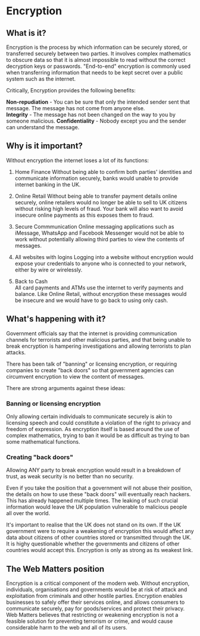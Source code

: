 # Encryption

## What is it?

Encryption is the process by which information can be securely stored, or transferred securely between two parties. It involves complex mathematics to obscure data so that it is almost impossible to read without the correct decryption keys or passwords. "End-to-end" encryption is commonly used when transferring information that needs to be kept secret over a public system such as the internet.

Critically, Encryption provides the following benefits:

**Non-repudiation** - You can be sure that only the intended sender sent that message. The message has not come from anyone else.  
**Integrity** - The message has not been changed on the way to you by someone malicious.
**Confidentiality** - Nobody except you and the sender can understand the message.

## Why is it important?  

Without encryption the internet loses a lot of its functions:

1. Home Finance
Without being able to confirm both parties' identities and communicate information securely, banks would unable to provide internet banking in the UK.

2. Online Retail
Without being able to transfer payment details online securely, online retailers would no longer be able to sell to UK citizens without risking high levels of fraud. Your bank will also want to avoid insecure online payments as this exposes them to fraud.

3. Secure Commmunication
Online messaging applications such as iMessage, WhatsApp and Facebook Messenger would not be able to work without potentially allowing third parties to view the contents of messages.

4. All websites with logins
Logging into a website without encryption would expose your credentials to anyone who is connected to your network, either by wire or wirelessly. 

5. Back to Cash  
All card payments and ATMs use the internet to verify payments and balance. Like Online Retail, without encryption these messages  would be insecure and we would have to go back to using only cash.

## What's happening with it? 

Government officials say that the internet is providing communication channels for terrorists and other malicious parties, and that being unable to break encryption is hampering investigations and allowing terrorists to plan attacks.

There has been talk of "banning" or licensing encryption, or requiring companies to create "back doors" so that government agencies can circumvent encryption to view the content of messages.

There are strong arguments against these ideas:

### Banning or licensing encryption
Only allowing certain individuals to communicate securely is akin to licensing speech and could constitute a violation of the right to privacy and freedom of expression. As encryption itself is based around the use of complex mathematics, trying to ban it would be as difficult as trying to ban some mathematical functions.

### Creating "back doors"
Allowing ANY party to break encryption would result in a breakdown of trust, as weak security is no better than no security.

Even if you take the position that a government will not abuse their position, the details on how to use these "back doors" will eventually reach hackers. This has already happened multiple times. The leaking of such crucial information would leave the UK population vulnerable to malicious people all over the world.

It's important to realise that the UK does not stand on its own. If the UK government were to require a weakening of encryption this would affect any data about citizens of other countries stored or transmitted through the UK. It is highy questionable whether the governments and citizens of other countries would accept this. Encryption is only as strong as its weakest link.

## The Web Matters position

Encryption is a critical component of the modern web. Without encryption, individuals, organisations and governments would be at risk of attack and exploitation from criminals and other hostile parties. Encryption enables businesses to safely offer their services online, and allows consumers to communicate securely, pay for goods/services and protect their privacy. Web Matters believes that restricting or weakening encryption is not a feasible solution for preventing terrorism or crime, and would cause considerable harm to the web and all of its users.
